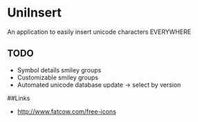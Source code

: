 # UniInsert
An application to easily insert unicode characters EVERYWHERE

## TODO
 - Symbol details smiley groups
 - Customizable smiley groups
 - Automated unicode database update -> select by version

##Links
 - http://www.fatcow.com/free-icons
